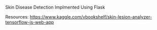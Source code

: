 Skin Disease Detection Implmented Using Flask

Resources:
https://www.kaggle.com/vbookshelf/skin-lesion-analyzer-tensorflow-js-web-app
